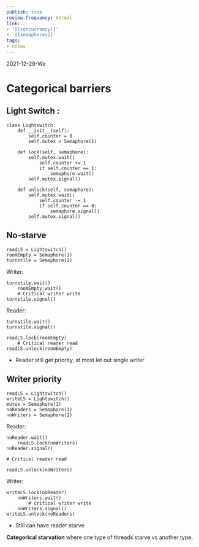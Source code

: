 ```yaml
---
publish: true
review-frequency: normal
link:
- '[[concurrency]]'
- '[[semaphores]]'
tags:
- notes
---
```

2021-12-29-We

# Categorical barriers

## Light Switch :
```
class Lightswitch:
	def __init__(self):
		self.counter = 0
		self.mutex = Semaphore(1)
		
	def lock(self, semaphore):
		self.mutex.wait()
			self.counter += 1
			if self.counter == 1:
				semaphore.wait()
		self.mutex.signal()
		
	def unlock(self, semaphore):
		self.mutex.wait()
			self.counter -= 1
			if self.counter == 0:
				semaphore.signal()
		self.mutex.signal()
```
## No-starve
```
readLS = Lightswitch()
roomEmpty = Semaphore(1)
turnstile = Semaphore(1)
```
Writer:
```
turnstile.wait()
	roomEmpty.wait()
	# Critical writer write
turnstile.signal()
```
Reader:
```
turnstile.wait()
turnstile.signal()

readLS.lock(roomEmpty)
	# Critical reader read 
readLS.unlock(roomEmpty)
```
- Reader still get priority, at most let out single writer
## Writer priority
```
readLS = Lightswitch()
writeLS = Lightswitch()
mutex = Semaphore(1)
noReaders = Semaphore(1)
noWriters = Semaphore(1)
```
Reader:
```
noReader.wait()
	readLS.lock(noWriters)
noReader.signal()

# Critical reader read 

readLS.unlock(noWriters)
```
Writer:
```
writeLS.lock(noReader)
	noWriters.wait()
		# Critical writer write
	noWriters.signal()
writeLS.unlock(noReaders)
```
- Still can have reader starve

**Categorical starvation** where one type of threads starve vs another type.
